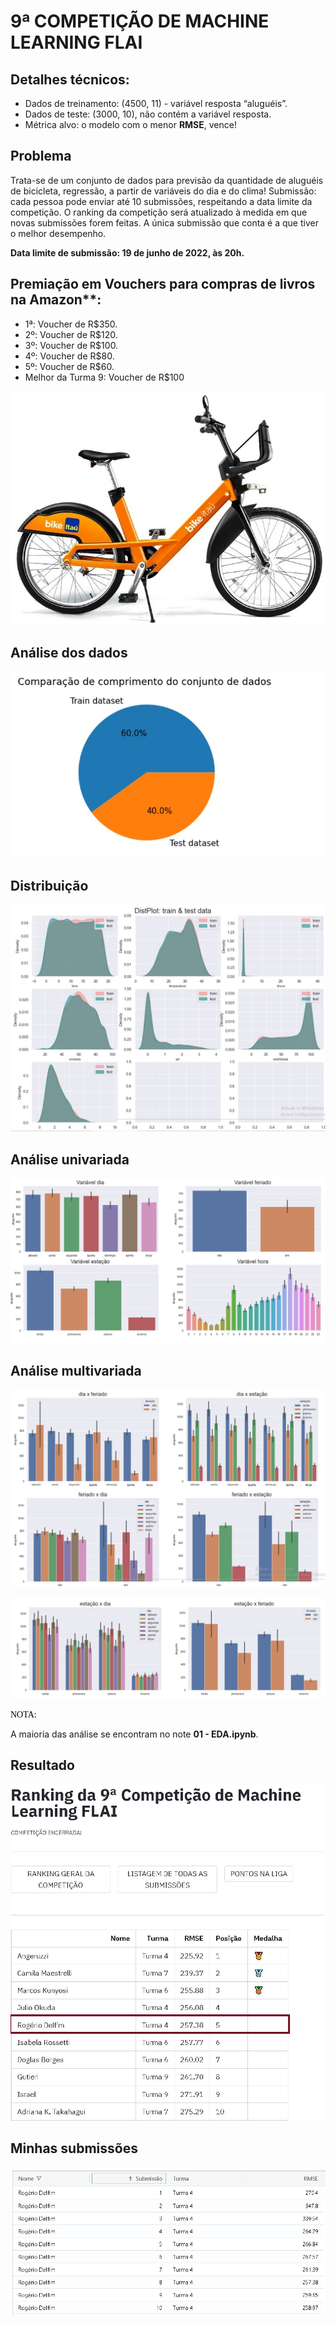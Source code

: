 # 9ª COMPETIÇÃO DE MACHINE LEARNING FLAI 

## Detalhes técnicos:
- Dados de treinamento: (4500, 11) - variável resposta “aluguéis”. 
- Dados de teste: (3000, 10), não contém a variável resposta. 
- Métrica alvo: o modelo com o menor **RMSE**, vence!

## Problema 
Trata-se de um conjunto de dados para previsão da quantidade de aluguéis de bicicleta, regressão, a partir de variáveis do dia e do clima!
Submissão: cada pessoa pode enviar até 10 submissões, respeitando a data limite da competição. O ranking da competição será atualizado à medida em que novas submissões forem feitas. A única submissão que conta é a que tiver o melhor desempenho.


**Data limite de submissão: 19 de junho de 2022, às 20h.**

## Premiação em Vouchers para compras de livros na Amazon**:
- 1ª: Voucher de R$350.
- 2º: Voucher de R$120.
- 3º: Voucher de R$100.
- 4º: Voucher de R$80.
- 5º: Voucher de R$60.
- Melhor da Turma 9: Voucher de R$100

![](img/bike.jpg)

## Análise dos dados 

![](img/01-NB.jpg) 


## Distribuição 
![](img/02-NB.jpg) 


## Análise univariada

![](img/03-NB.jpg) 
 

## Análise multivariada

![](img/04-NB.jpg) 

![](img/05-NB.jpg) 

<div class="alert alert-block alert-info">
<p style="color: black; font-family: Arial Black">NOTA:</p>

A maioria das análise se encontram no note **01 - EDA.ipynb**.  

</div>

## Resultado

![](img/resultado.jpg) 


## Minhas submissões
![](img/submissoes.png)


 
